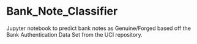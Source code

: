 # Bank_Note_Classifier
Jupyter notebook to predict bank notes as Genuine/Forged based off the Bank Authentication Data Set from the UCI repository.
